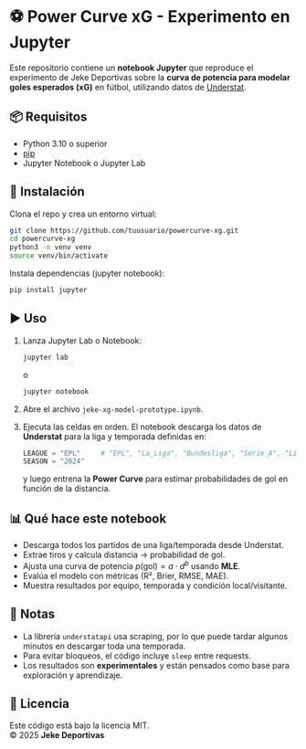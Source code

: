 # ⚽ Power Curve xG - Experimento en Jupyter

Este repositorio contiene un **notebook Jupyter** que reproduce el experimento de Jeke Deportivas sobre la **curva de potencia para modelar goles esperados (xG)** en fútbol, utilizando datos de [Understat](https://understat.com).

## 📦 Requisitos

- Python 3.10 o superior
- [pip](https://pip.pypa.io/en/stable/)
- Jupyter Notebook o Jupyter Lab

## 🚀 Instalación

Clona el repo y crea un entorno virtual:

```bash
git clone https://github.com/tuusuario/powercurve-xg.git
cd powercurve-xg
python3 -m venv venv
source venv/bin/activate
````

Instala dependencias (jupyter notebook):

```bash
pip install jupyter
```

## ▶️ Uso

1. Lanza Jupyter Lab o Notebook:

   ```bash
   jupyter lab
   ```

   o

   ```bash
   jupyter notebook
   ```

2. Abre el archivo `jeke-xg-model-prototype.ipynb`.

3. Ejecuta las celdas en orden.
   El notebook descarga los datos de **Understat** para la liga y temporada definidas en:

   ```python
   LEAGUE = "EPL"     # "EPL", "La_Liga", "Bundesliga", "Serie_A", "Ligue_1", "RFPL"
   SEASON = "2024"
   ```

   y luego entrena la **Power Curve** para estimar probabilidades de gol en función de la distancia.

## 📊 Qué hace este notebook

* Descarga todos los partidos de una liga/temporada desde Understat.
* Extrae tiros y calcula distancia → probabilidad de gol.
* Ajusta una curva de potencia $p(\text{gol}) = a \cdot d^b$ usando **MLE**.
* Evalúa el modelo con métricas (R², Brier, RMSE, MAE).
* Muestra resultados por equipo, temporada y condición local/visitante.

## 📝 Notas

* La librería `understatapi` usa scraping, por lo que puede tardar algunos minutos en descargar toda una temporada.
* Para evitar bloqueos, el código incluye `sleep` entre requests.
* Los resultados son **experimentales** y están pensados como base para exploración y aprendizaje.


## 📄 Licencia

Este código está bajo la licencia MIT.  
© 2025 **Jeke Deportivas**
